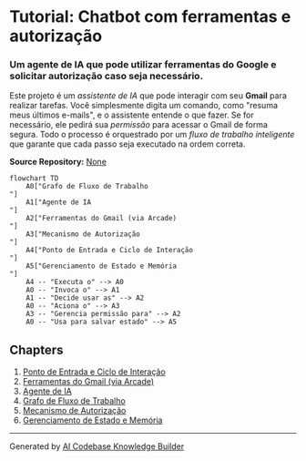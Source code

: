 # Tutorial: Chatbot com ferramentas e autorização

### Um agente de IA que pode utilizar ferramentas do Google e solicitar autorização caso seja necessário.

Este projeto é um *assistente de IA* que pode interagir com seu **Gmail** para realizar tarefas. Você simplesmente digita um comando, como "resuma meus últimos e-mails", e o assistente entende o que fazer. Se for necessário, ele pedirá sua *permissão* para acessar o Gmail de forma segura. Todo o processo é orquestrado por um *fluxo de trabalho inteligente* que garante que cada passo seja executado na ordem correta.


**Source Repository:** [None](None)

```mermaid
flowchart TD
    A0["Grafo de Fluxo de Trabalho
"]
    A1["Agente de IA
"]
    A2["Ferramentas do Gmail (via Arcade)
"]
    A3["Mecanismo de Autorização
"]
    A4["Ponto de Entrada e Ciclo de Interação
"]
    A5["Gerenciamento de Estado e Memória
"]
    A4 -- "Executa o" --> A0
    A0 -- "Invoca o" --> A1
    A1 -- "Decide usar as" --> A2
    A0 -- "Aciona o" --> A3
    A3 -- "Gerencia permissão para" --> A2
    A0 -- "Usa para salvar estado" --> A5
```

## Chapters

1. [Ponto de Entrada e Ciclo de Interação
](01_ponto_de_entrada_e_ciclo_de_interação_.md)
2. [Ferramentas do Gmail (via Arcade)
](02_ferramentas_do_gmail__via_arcade__.md)
3. [Agente de IA
](03_agente_de_ia_.md)
4. [Grafo de Fluxo de Trabalho
](04_grafo_de_fluxo_de_trabalho_.md)
5. [Mecanismo de Autorização
](05_mecanismo_de_autorização_.md)
6. [Gerenciamento de Estado e Memória
](06_gerenciamento_de_estado_e_memória_.md)


---

Generated by [AI Codebase Knowledge Builder](https://github.com/The-Pocket/Tutorial-Codebase-Knowledge)